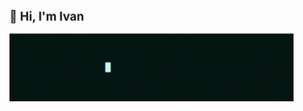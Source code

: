 ## 🌟 Hi, I'm Ivan

<img src="https://raw.githubusercontent.com/ishakhorski/ishakhorski/master/assets/greeting.webp" alt="banner that says - well, here we are" width="100%"  style="max-height: 120px; object-fit: cover;">
